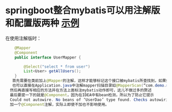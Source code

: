 # springboot整合mybatis可以用注解版和配置版两种 [示例](https://www.cnblogs.com/gxyandwmm/p/9713672.html)
  在使用注解版时：
  ``` java 
      @Mapper
      @Component
      public interface UserMapper {

          @Select("select * from user")
          List<User> getAllUsers();
      }
     首先需要在类前加上@Mapper的注解，这样才能够标记这个接口被mybatis所查找到，如果嫌每个类都注解很麻烦
     也可以直接在Application.java中注解mapper扫描目录如@MapperScan(“com.demo.maper”)。 
    然后再直接写相应的方法并在方法上面标注mybatis动作即可，这儿不做过多的赘述 
    最后要提一下的就是@Component，因为在IDEA中有bean检测，所以为了防止它提示
    Could not autowire. No beans of ‘UserDao’ type found. Checks autowiring problems in a bean class. 
    加一个@Component注解，实际上即使不加也不影响使用。
